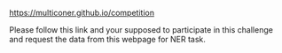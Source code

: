 https://multiconer.github.io/competition 

Please follow this link and your supposed to participate in this challenge and request the data from this webpage for NER task.
